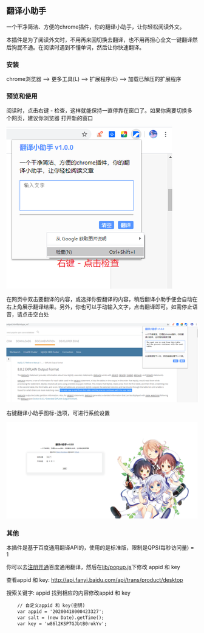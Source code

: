 ## 翻译小助手
一个干净简洁、方便的chrome插件，你的翻译小助手，让你轻松阅读外文。

本插件是为了阅读外文时，不用再来回切换去翻译，也不用再担心全文一键翻译然后狗屁不通。在阅读时遇到不懂单词，然后让你快速翻译。


### 安装
chrome浏览器 ——> 更多工具(L) ——> 扩展程序(E) ——> 加载已解压的扩展程序


### 预览和使用
阅读时，点击右键 - 检查，这样就能保持一直停靠在窗口了。如果你需要切换多个网页，建议你浏览器 打开新的窗口

![demo3](images/3.png) 


在网页中双击要翻译的内容，或选择你要翻译的内容，稍后翻译小助手便会自动在右上角展示翻译结果。另外，你也可以手动输入文字，点击翻译即可。如需停止语音，请点击空白处

![demo1](images/1.png)

右键翻译小助手图标-选项，可进行系统设置

![demo2](images/2.png)

### 其他
本插件是基于百度通用翻译API的，使用的是标准版，限制是QPS(每秒访问量) = 1

你可以去[注册开通](http://api.fanyi.baidu.com/product/11)百度通用翻译，然后在[lib/popup.js](lib/popup.js)下修改 appid 和 key

查看appid 和 key: http://api.fanyi.baidu.com/api/trans/product/desktop


搜索关键字: appid 找到相应的内容修改appid 和 key
```
    // 自定义appid 和 key(密钥)
    var appid = '20200418000423327';
    var salt = (new Date).getTime();
    var key = 'w86l2KSP7GJbtB0rokYv';
```


